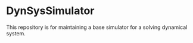 # DynSysSimulator
This repository is for maintaining a base simulator for a solving dynamical system.
